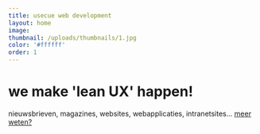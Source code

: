 ```yaml
---
title: usecue web development
layout: home
image:
thumbnail: /uploads/thumbnails/1.jpg
color: '#ffffff'
order: 1
---
```



# we make 'lean UX' happen!

nieuwsbrieven, magazines, websites, webapplicaties, intranetsites... [meer weten?](/contact)